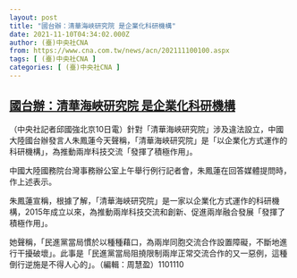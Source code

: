 ```yaml
---
layout: post
title: "國台辦：清華海峽研究院 是企業化科研機構"
date: 2021-11-10T04:34:02.000Z
author: (臺)中央社CNA
from: https://www.cna.com.tw/news/acn/202111100100.aspx
tags: [ (臺)中央社CNA ]
categories: [ (臺)中央社CNA ]
---
```

<!--1636518842000-->
[國台辦：清華海峽研究院 是企業化科研機構](https://www.cna.com.tw/news/acn/202111100100.aspx)
------

<div>
<div></div><div><p>（中央社記者邱國強北京10日電）針對「清華海峽研究院」涉及違法設立，中國大陸國台辦發言人朱鳳蓮今天聲稱，「清華海峽研究院」是「以企業化方式運作的科研機構」，為推動兩岸科技交流「發揮了積極作用」。</p><p>中國大陸國務院台灣事務辦公室上午舉行例行記者會，朱鳳蓮在回答媒體提問時，作上述表示。</p><p>朱鳳蓮宣稱，根據了解，「清華海峽研究院」是一家以企業化方式運作的科研機構，2015年成立以來，為推動兩岸科技交流和創新、促進兩岸融合發展「發揮了積極作用」。</p><p>她聲稱，「民進黨當局慣於以種種藉口，為兩岸同胞交流合作設置障礙，不斷地進行干擾破壞」。此事是「民進黨當局阻撓限制兩岸正常交流合作的又一惡例，這種倒行逆施是不得人心的」。（編輯：周慧盈）1101110</p></div>
</div>

